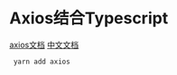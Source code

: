 # Axios结合Typescript
[axios文档](https://github.com/axios/axios)
[中文文档](https://axios-http.com/zh/docs/instance)
```sh
 yarn add axios
```

